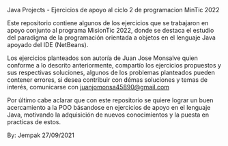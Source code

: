 Java Projects - Ejercicios de apoyo al ciclo 2 de programacion MinTic 2022

Este repositorio contiene algunos de los ejercicios que se trabajaron en apoyo conjunto
al programa MisionTic 2022, donde se destaca el estudio del paradigma de la programación
orientada a objetos en el lenguaje Java apoyado del IDE (NetBeans).

Los ejercicios planteados son autoría de Juan Jose Monsalve
quien conforme a lo descrito anteriormente, compartío los ejercicios propuestos y sus respectivas 
soluciones, algunos de los problemas planteados pueden contener errores, si desea contribuir con démas 
soluciones y temas de interés, comunicarse con juanjomonsa45890@gmail.com

Por último cabe aclarar que con este repositorio se quiere lograr un buen acercamiento a la POO
básandose en ejercicios de apoyo en el lenguaje Java, motivando la adquisición de nuevos conocimientos 
y la puesta en practicas de estos.

By: Jempak 
27/09/2021